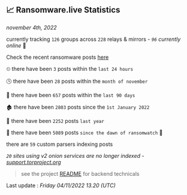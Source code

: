 
## 📈 Ransomware.live Statistics
_november 4th, 2022_

currently tracking `126` groups across `228` relays & mirrors - _`96` currently online_ 📡

Check the recent ransomware posts [here](https://www.ransomware.live/#/recentposts)


⏲ there have been `3` posts within the `last 24 hours`

🕓 there have been `28` posts within the `month of november`

📅 there have been `657` posts within the `last 90 days`

🏚 there have been `2803` posts since the `1st January 2022`

🚀 there have been `2252` posts `last year`

🦕 there have been `5089` posts `since the dawn of ransomwatch` 🐣

there are `59` custom parsers indexing posts

_`20` sites using v2 onion services are no longer indexed - [support.torproject.org](https://support.torproject.org/onionservices/v2-deprecation/)_

> see the project [README](https://github.com/jmousqueton/ransomwatch#readme) for backend technicals



Last update : _Friday 04/11/2022 13.20 (UTC)_

